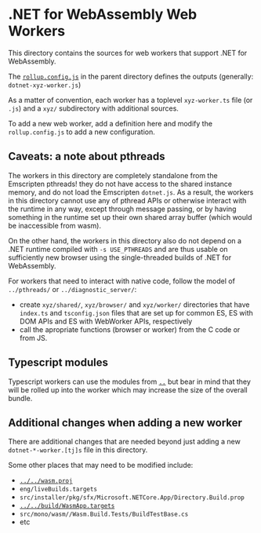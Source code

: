 # .NET for WebAssembly Web Workers

This directory contains the sources for web workers that support .NET for WebAssembly.

The [`rollup.config.js`](../rollup.config.js) in the parent directory
defines the outputs (generally: `dotnet-xyz-worker.js`)

As a matter of convention, each worker has a toplevel `xyz-worker.ts`
file (or `.js`) and a `xyz/` subdirectory with additional sources.

To add a new web worker, add a definition here and modify the
`rollup.config.js` to add a new configuration.

## Caveats: a note about pthreads

The workers in this directory are completely standalone from the Emscripten pthreads! they do not have access to the shared instance memory, and do not load the Emscripten `dotnet.js`.  As a result, the workers in this directory cannot use any of pthread APIs or otherwise interact with the runtime in any way, except through message passing, or by having something in the runtime set up their own shared array buffer (which would be inaccessible from wasm).

On the other hand, the workers in this directory also do not depend on a .NET runtime compiled with `-s USE_PTHREADS` and are thus usable on sufficiently new browser using the single-threaded builds of .NET for WebAssembly.

For workers that need to interact with native code, follow the model of `../pthreads/` or `../diagnostic_server/`:

- create `xyz/shared/`, `xyz/browser/` and `xyz/worker/` directories that have `index.ts` and `tsconfig.json` files that are set up for common ES, ES with DOM APIs and ES with WebWorker APIs, respectively
- call the apropriate functions (browser or worker) from the C code or from JS.

## Typescript modules

Typescript workers can use the modules from [`..`](..) but bear in
mind that they will be rolled up into the worker which may increase
the size of the overall bundle.

## Additional changes when adding a new worker

There are additional changes that are needed beyond just adding a new `dotnet-*-worker.[tj]s` file in this directory.

Some other places that may need to be modified include:
* [`../../wasm.proj`](../../wasm.proj)
* `eng/liveBuilds.targets`
* `src/installer/pkg/sfx/Microsoft.NETCore.App/Directory.Build.prop`
* [`../../build/WasmApp.targets`](../../build/WasmApp.targets)
* `src/mono/wasm//Wasm.Build.Tests/BuildTestBase.cs`
* etc

